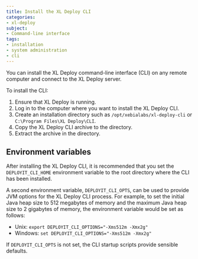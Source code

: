 ```yaml
---
title: Install the XL Deploy CLI
categories:
- xl-deploy
subject:
- Command-line interface
tags:
- installation
- system administration
- cli
---
```


You can install the XL Deploy command-line interface (CLI) on any remote computer and connect to the XL Deploy server.

To install the CLI:

1. Ensure that XL Deploy is running.
1. Log in to the computer where you want to install the XL Deploy CLI.
1. Create an installation directory such as `/opt/xebialabs/xl-deploy-cli` or `C:\Program Files\XL Deploy\CLI`.
1. Copy the XL Deploy CLI archive to the directory.
1. Extract the archive in the directory.

## Environment variables

After installing the XL Deploy CLI, it is recommended that you set the `DEPLOYIT_CLI_HOME` environment variable to the root directory where the CLI has been installed.

A second environment variable, `DEPLOYIT_CLI_OPTS`, can be used to provide JVM options for the XL Deploy CLI process. For example, to set the initial Java heap size to 512 megabytes of memory and the maximum Java heap size to 2 gigabytes of memory, the environment variable would be set as follows:

* Unix: `export DEPLOYIT_CLI_OPTIONS="-Xms512m -Xmx2g"`
* Windows: `set DEPLOYIT_CLI_OPTIONS="-Xms512m -Xmx2g"`

If `DEPLOYIT_CLI_OPTS` is not set, the CLI startup scripts provide sensible defaults.
